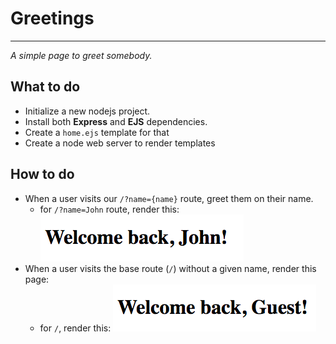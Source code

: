 # Greetings
---
*A simple page to greet somebody.*

## What to do
* Initialize a new nodejs project.
* Install both __Express__ and __EJS__ dependencies.
* Create a `home.ejs` template for that
* Create a node web server to render templates

## How to do
* When a user visits our `/?name={name}` route, greet them on their name.
  * for `/?name=John` route, render this:
    ![media](../assets/name.png)
* When a user visits the base route (`/`) without a given name, render this page:
  * for `/`, render this:
    ![media](../assets/guest.png)
